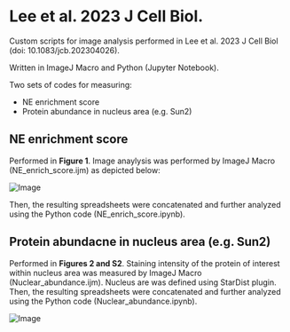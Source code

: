 # Lee et al. 2023 J Cell Biol.

Custom scripts for image analysis performed in Lee et al. 2023 J Cell Biol (doi: 10.1083/jcb.202304026).

Written in ImageJ Macro and Python (Jupyter Notebook).

Two sets of codes for measuring:
- NE enrichment score
- Protein abundance in nucleus area (e.g. Sun2)

## NE enrichment score

Performed in **Figure 1**. Image anaylysis was performed by ImageJ Macro (NE_enrich_score.ijm) as depicted below:

![Image](/assets/Scheme_NE_en_score.png)

Then, the resulting spreadsheets were concatenated and further analyzed using the Python code (NE_enrich_score.ipynb).

## Protein abundacne in nucleus area (e.g. Sun2)

Performed in **Figures 2 and S2**. Staining intensity of the protein of interest within nucleus area was measured by ImageJ Macro (Nuclear_abundance.ijm). Nucleus are was defined using StarDist plugin. Then, the resulting spreadsheets were concatenated and further analyzed using the Python code (Nuclear_abundance.ipynb).

![Image](/assets/Scheme_Nuclear_abundance.png)

